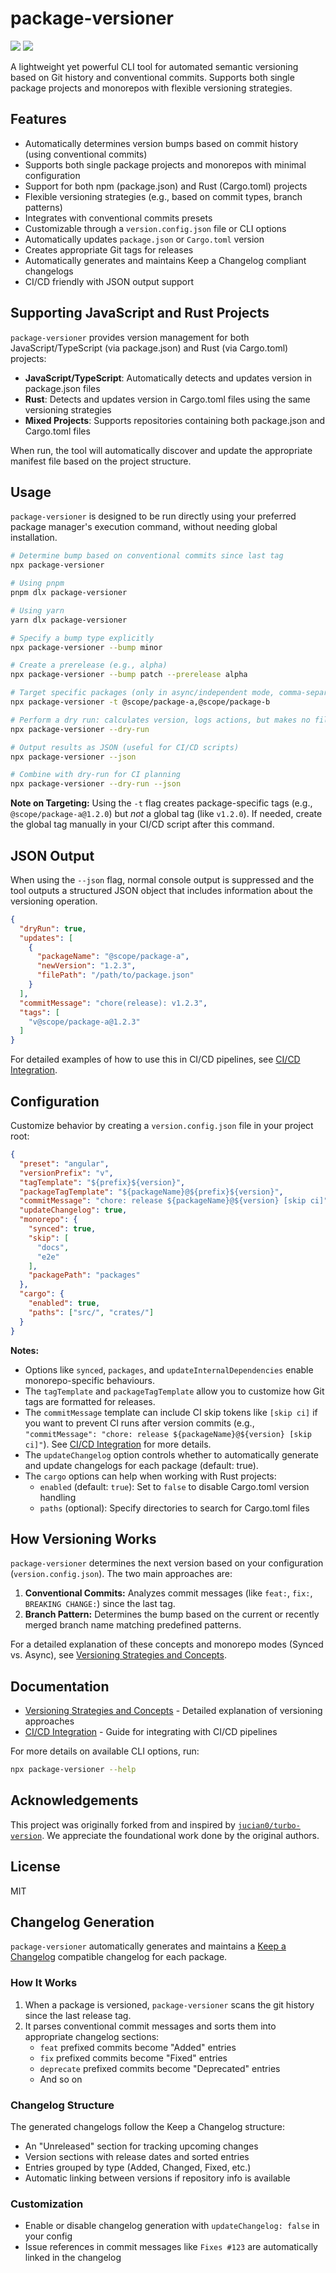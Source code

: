 # package-versioner


<a href="https://www.npmjs.com/package/package-versioner" alt="NPM Version">
  <img src="https://img.shields.io/npm/v/package-versioner" /></a>
<a href="https://www.npmjs.com/package/package-versioner" alt="NPM Downloads">
  <img src="https://img.shields.io/npm/dw/package-versioner" /></a>

A lightweight yet powerful CLI tool for automated semantic versioning based on Git history and conventional commits. Supports both single package projects and monorepos with flexible versioning strategies.

## Features

- Automatically determines version bumps based on commit history (using conventional commits)
- Supports both single package projects and monorepos with minimal configuration
- Support for both npm (package.json) and Rust (Cargo.toml) projects
- Flexible versioning strategies (e.g., based on commit types, branch patterns)
- Integrates with conventional commits presets
- Customizable through a `version.config.json` file or CLI options
- Automatically updates `package.json` or `Cargo.toml` version
- Creates appropriate Git tags for releases
- Automatically generates and maintains Keep a Changelog compliant changelogs
- CI/CD friendly with JSON output support

## Supporting JavaScript and Rust Projects

`package-versioner` provides version management for both JavaScript/TypeScript (via package.json) and Rust (via Cargo.toml) projects:

- **JavaScript/TypeScript**: Automatically detects and updates version in package.json files
- **Rust**: Detects and updates version in Cargo.toml files using the same versioning strategies
- **Mixed Projects**: Supports repositories containing both package.json and Cargo.toml files

When run, the tool will automatically discover and update the appropriate manifest file based on the project structure.

## Usage

`package-versioner` is designed to be run directly using your preferred package manager's execution command, without needing global installation.

```bash
# Determine bump based on conventional commits since last tag
npx package-versioner

# Using pnpm
pnpm dlx package-versioner

# Using yarn
yarn dlx package-versioner

# Specify a bump type explicitly
npx package-versioner --bump minor

# Create a prerelease (e.g., alpha)
npx package-versioner --bump patch --prerelease alpha

# Target specific packages (only in async/independent mode, comma-separated)
npx package-versioner -t @scope/package-a,@scope/package-b

# Perform a dry run: calculates version, logs actions, but makes no file changes or Git commits/tags
npx package-versioner --dry-run

# Output results as JSON (useful for CI/CD scripts)
npx package-versioner --json

# Combine with dry-run for CI planning
npx package-versioner --dry-run --json
```

**Note on Targeting:** Using the `-t` flag creates package-specific tags (e.g., `@scope/package-a@1.2.0`) but *not* a global tag (like `v1.2.0`). If needed, create the global tag manually in your CI/CD script after this command.

## JSON Output

When using the `--json` flag, normal console output is suppressed and the tool outputs a structured JSON object that includes information about the versioning operation.

```json
{
  "dryRun": true,
  "updates": [
    {
      "packageName": "@scope/package-a",
      "newVersion": "1.2.3",
      "filePath": "/path/to/package.json"
    }
  ],
  "commitMessage": "chore(release): v1.2.3",
  "tags": [
    "v@scope/package-a@1.2.3"
  ]
}
```

For detailed examples of how to use this in CI/CD pipelines, see [CI/CD Integration](./docs/CI_CD_INTEGRATION.md).

## Configuration

Customize behavior by creating a `version.config.json` file in your project root:

```json
{
  "preset": "angular",
  "versionPrefix": "v",
  "tagTemplate": "${prefix}${version}",
  "packageTagTemplate": "${packageName}@${prefix}${version}",
  "commitMessage": "chore: release ${packageName}@${version} [skip ci]",
  "updateChangelog": true,
  "monorepo": {
    "synced": true,
    "skip": [
      "docs",
      "e2e"
    ],
    "packagePath": "packages"
  },
  "cargo": {
    "enabled": true,
    "paths": ["src/", "crates/"]
  }
}
```

**Notes:** 
- Options like `synced`, `packages`, and `updateInternalDependencies` enable monorepo-specific behaviours.
- The `tagTemplate` and `packageTagTemplate` allow you to customize how Git tags are formatted for releases.
- The `commitMessage` template can include CI skip tokens like `[skip ci]` if you want to prevent CI runs after version commits (e.g., `"commitMessage": "chore: release ${packageName}@${version} [skip ci]"`). See [CI/CD Integration](./docs/CI_CD_INTEGRATION.md) for more details.
- The `updateChangelog` option controls whether to automatically generate and update changelogs for each package (default: true).
- The `cargo` options can help when working with Rust projects:
  - `enabled` (default: `true`): Set to `false` to disable Cargo.toml version handling
  - `paths` (optional): Specify directories to search for Cargo.toml files

## How Versioning Works

`package-versioner` determines the next version based on your configuration (`version.config.json`). The two main approaches are:

1.  **Conventional Commits:** Analyzes commit messages (like `feat:`, `fix:`, `BREAKING CHANGE:`) since the last tag.
2.  **Branch Pattern:** Determines the bump based on the current or recently merged branch name matching predefined patterns.

For a detailed explanation of these concepts and monorepo modes (Synced vs. Async), see [Versioning Strategies and Concepts](./docs/VERSIONING_STRATEGIES.md).

## Documentation

- [Versioning Strategies and Concepts](./docs/VERSIONING_STRATEGIES.md) - Detailed explanation of versioning approaches
- [CI/CD Integration](./docs/CI_CD_INTEGRATION.md) - Guide for integrating with CI/CD pipelines

For more details on available CLI options, run:

```bash
npx package-versioner --help
```

## Acknowledgements

This project was originally forked from and inspired by [`jucian0/turbo-version`](https://github.com/jucian0/turbo-version). We appreciate the foundational work done by the original authors.

## License

MIT

## Changelog Generation

`package-versioner` automatically generates and maintains a [Keep a Changelog](https://keepachangelog.com/) compatible changelog for each package.

### How It Works

1. When a package is versioned, `package-versioner` scans the git history since the last release tag.
2. It parses conventional commit messages and sorts them into appropriate changelog sections:
   - `feat` prefixed commits become "Added" entries
   - `fix` prefixed commits become "Fixed" entries
   - `deprecate` prefixed commits become "Deprecated" entries
   - And so on

### Changelog Structure

The generated changelogs follow the Keep a Changelog structure:

- An "Unreleased" section for tracking upcoming changes
- Version sections with release dates and sorted entries
- Entries grouped by type (Added, Changed, Fixed, etc.)
- Automatic linking between versions if repository info is available

### Customization

- Enable or disable changelog generation with `updateChangelog: false` in your config
- Issue references in commit messages like `Fixes #123` are automatically linked in the changelog
